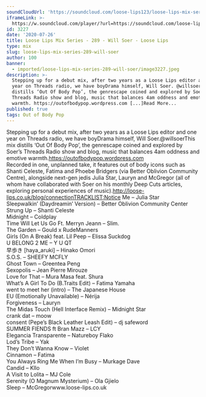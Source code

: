 ```yaml
---
soundCloudUrl: 'https://soundcloud.com/loose-lips123/loose-lips-mix-series-289-will-soers'
iframeLink: >-
  https://w.soundcloud.com/player/?url=https://soundcloud.com/loose-lips123/loose-lips-mix-series-289-will-soers&color=00aabb&auto_play=false&hide_related=false&show_comments=true&show_user=true&show_reposts=false
id: 3227
date: '2020-07-26'
title: Loose Lips Mix Series - 289 - Will Soer - Loose Lips
type: mix
slug: loose-lips-mix-series-289-will-soer
author: 100
banner:
  - imported/loose-lips-mix-series-289-will-soer/image3227.jpeg
description: >-
  Stepping up for a debut mix, after two years as a Loose Lips editor and one
  year on Threads radio, we have boyDrama himself, Will Soer. @willsoer This mix
  distills ‘Out Of Body Pop’, the genrescape coined and explored by Soer’s
  Threads Radio show and blog, music that balances 4am oddness and emotive
  warmth. https://outofbodypop.wordpress.com [...]Read More...
published: true
tags: Out of Body Pop
---
```

Stepping up for a debut mix, after two years as a Loose Lips editor and one year on Threads radio, we have boyDrama himself, Will Soer.@willsoerThis mix distills ‘Out Of Body Pop’, the genrescape coined and explored by Soer’s Threads Radio show and blog, music that balances 4am oddness and emotive warmth.https://outofbodypop.wordpress.com  
Recorded in one, unplanned take, it features out of body icons such as Shanti Celeste, Fatima and Phoebe Bridgers (via Better Oblivion Community Centre), alongside next-gen jedis Julia Star, Lauryn and McGregor (all of whom have collaborated with Soer on his monthly Deep Cuts articles, exploring personal experiences of music).http://loose-lips.co.uk/blog/connectionTRACKLIST:Notice Me – Julia Star  
Sleepwalkin’ (Daydreamin’ Version) – Better Oblivion Community Center  
Strung Up – Shanti Celeste  
Midnight – Coldplay  
Time Will Let Us Go Ft. Merryn Jeann – Slim.  
The Garden – Gould x RudeManners  
Girls (On A Break) feat. Lil Peep – Elissa Suckdog  
U BELONG 2 ME – Y U QT  
早歩き \[haya\_aruki\] – Hinako Omori  
S.O.S. – SHEEFY MCFLY  
Ghost Town – Greentea Peng  
Sexopolis – Jean Pierre Mirouze  
Love for That – Mura Masa feat. Shura  
What’s A Girl To Do (B.Traits Edit) – Fatima Yamaha  
went to meet her (intro) – The Japanese House  
EU (Emotionally Unavailable) – Nérija  
Forgiveness – Lauryn  
The Midas Touch (Hell Interface Remix) – Midnight Star  
crank dat – moow  
consent (Pepe’s Black Leather Leash Edit) – dj safeword  
SUMMER FIENDS ft Bran Mazz – LCY  
Elegancia Transparente – Natureboy Flako  
Lod’s Tribe – Yak  
They Don’t Wanna Know – Violet  
Cinnamon – Fatima  
You Always Ring Me When I’m Busy – Murkage Dave  
Candid – Kllo  
A Visit to Lolita – MJ Cole  
Serenity (O Magnum Mysterium) – Ola Gjielo  
Sleep – McGregorwww.loose-lips.co.uk